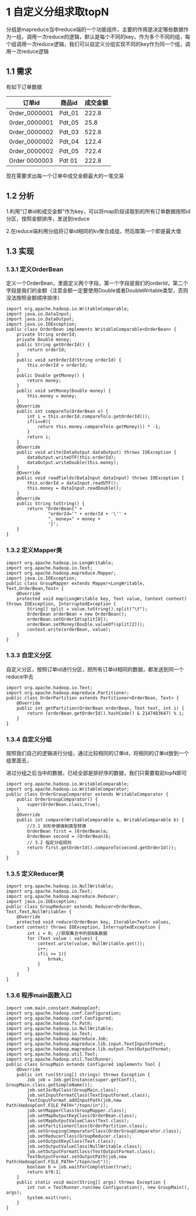 # 1 自定义分组求取topN
分组是mapreduce当中reduce端的一个功能组件，主要的作用是决定哪些数据作为一组，调用一次reduce的逻辑，默认是每个不同的key，作为多个不同的组，每个组调用一次reduce逻辑，我们可以自定义分组实现不同的key作为同一个组，调用一次reduce逻辑

## 1.1 需求
有如下订单数据

| 订单id          | 商品id   | 成交金额
| --- | --- | ---
| 0rder_0000001 | Pdt_01 | 222.8
| 0rder_0000001 | Pdt_05 | 25.8
| 0rder_0000002 | Pdt_03 | 522.8
| 0rder_0000002 | Pdt_04 | 122.4
| 0rder_0000002 | Pdt_05 | 722.4
| Order 0000003 | Pdt 01 | 222.8

现在需要求出每一个订单中成交金额最大的一笔交易

## 1.2 分析
1.利用“订单id和成交金额”作为key，可以将map阶段读取到的所有订单数据按照id分区，按照金额排序，发送到reduce

2.在reduce端利用分组将订单id相同的kv聚合成组，然后取第一个即是最大值

## 1.3 实现

### 1.3.1 定义OrderBean
定义一个OrderBean，里面定义两个字段，第一个字段是我们的orderId，第二个字段是我们的金额（注意金额一定要使用Double或者DoubleWritable类型，否则没法按照金额顺序排序）
``` 
import org.apache.hadoop.io.WritableComparable;
import java.io.DataInput;
import java.io.DataOutput;
import java.io.IOException;
public class OrderBean implements WritableComparable<OrderBean> {
    private String orderId;
    private Double money;
    public String getOrderId() {
        return orderId;
    }
    public void setOrderId(String orderId) {
        this.orderId = orderId;
    }
    public Double getMoney() {
        return money;
    }
    public void setMoney(Double money) {
        this.money = money;
    }
    @Override
    public int compareTo(OrderBean o) {
        int i = this.orderId.compareTo(o.getOrderId());
        if(i==0){
            return this.money.compareTo(o.getMoney()) * -1;
        }
        return i;
    }
    @Override
    public void write(DataOutput dataOutput) throws IOException {
        dataOutput.writeUTF(this.orderId);
        dataOutput.writeDouble(this.money);
    }
    @Override
    public void readFields(DataInput dataInput) throws IOException {
        this.orderId = dataInput.readUTF();
        this.money = dataInput.readDouble();
    }
    @Override
    public String toString() {
        return "OrderBean{" +
                "orderId='" + orderId + '\'' +
                ", money=" + money +
                '}';
    }
}
```

### 1.3.2 定义Mapper类
``` 
import org.apache.hadoop.io.LongWritable;
import org.apache.hadoop.io.Text;
import org.apache.hadoop.mapreduce.Mapper;
import java.io.IOException;
public class GroupMapper extends Mapper<LongWritable, Text,OrderBean,Text> {
    @Override
    protected void map(LongWritable key, Text value, Context context) throws IOException, InterruptedException {
        String[] split = value.toString().split("\t");
        OrderBean orderBean = new OrderBean();
        orderBean.setOrderId(split[0]);
        orderBean.setMoney(Double.valueOf(split[2]));
        context.write(orderBean, value);
    }
}
```

### 1.3.3 自定义分区
自定义分区，按照订单id进行分区，把所有订单id相同的数据，都发送到同一个reduce中去
``` 
import org.apache.hadoop.io.Text;
import org.apache.hadoop.mapreduce.Partitioner;
public class OrderPartition extends Partitioner<OrderBean, Text> {
    @Override
    public int getPartition(OrderBean orderBean, Text text, int i) {
        return (orderBean.getOrderId().hashCode() & 2147483647) % i;
    }
}
```

### 1.3.4 自定义分组
按照我们自己的逻辑进行分组，通过比较相同的订单id，将相同的订单id放到一个组里面去，

进过分组之后当中的数据，已经全部是排好序的数据，我们只需要取前topN即可
``` 
import org.apache.hadoop.io.WritableComparable;
import org.apache.hadoop.io.WritableComparator;
public class OrderGroupComparator extends WritableComparator {
    public OrderGroupComparator() {
        super(OrderBean.class,true);
    }
    @Override
    public int compare(WritableComparable a, WritableComparable b) {
        //3.1 对形参做强制类型转换
        OrderBean first = (OrderBean)a;
        OrderBean second = (OrderBean)b;
        // 3.2 指定分组规则
        return first.getOrderId().compareTo(second.getOrderId());
    }
}
```

### 1.3.5 定义Reducer类
``` 
import org.apache.hadoop.io.NullWritable;
import org.apache.hadoop.io.Text;
import org.apache.hadoop.mapreduce.Reducer;
import java.io.IOException;
public class GroupReducer extends Reducer<OrderBean, Text,Text,NullWritable> {
    @Override
    protected void reduce(OrderBean key, Iterable<Text> values, Context context) throws IOException, InterruptedException {
        int i = 0; //获取集合中的前N条数据
        for (Text value : values) {
            context.write(value, NullWritable.get());
            i++;
            if(i >= 1){
                break;
            }
        }
    }
}
```

### 1.3.6 程序main函数入口
``` 
import com.main.constant.HadoopConf;
import org.apache.hadoop.conf.Configuration;
import org.apache.hadoop.conf.Configured;
import org.apache.hadoop.fs.Path;
import org.apache.hadoop.io.NullWritable;
import org.apache.hadoop.io.Text;
import org.apache.hadoop.mapreduce.Job;
import org.apache.hadoop.mapreduce.lib.input.TextInputFormat;
import org.apache.hadoop.mapreduce.lib.output.TextOutputFormat;
import org.apache.hadoop.util.Tool;
import org.apache.hadoop.util.ToolRunner;
public class GroupMain extends Configured implements Tool {
    @Override
    public int run(String[] strings) throws Exception {
        Job job = Job.getInstance(super.getConf(), GroupMain.class.getSimpleName());
        job.setJarByClass(GroupMain.class);
        job.setInputFormatClass(TextInputFormat.class);
        TextInputFormat.addInputPath(job,new Path(HadoopConf.FILE_PATH+"/topn/in"));
        job.setMapperClass(GroupMapper.class);
        job.setMapOutputKeyClass(OrderBean.class);
        job.setMapOutputValueClass(Text.class);
        job.setPartitionerClass(OrderPartition.class);
        job.setGroupingComparatorClass(OrderGroupComparator.class);
        job.setReducerClass(GroupReducer.class);
        job.setOutputKeyClass(Text.class);
        job.setOutputValueClass(NullWritable.class);
        job.setOutputFormatClass(TextOutputFormat.class);
        TextOutputFormat.setOutputPath(job,new Path(HadoopConf.FILE_PATH+"/topn/out"));
        boolean b = job.waitForCompletion(true);
        return b?0:1;
    }
    public static void main(String[] args) throws Exception {
        int run = ToolRunner.run(new Configuration(), new GroupMain(), args);
        System.exit(run);
    }
}
```

